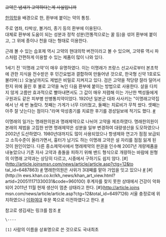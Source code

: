 <del>고약은 냄새가 고약하다는게 사실입니까</del>

[한의학](%ED%95%9C%EC%9D%98%ED%95%99.md)을 배경으로 한, 환부에 붙이는 약의 통칭.

주로 염좌, 타박상, 볼거리, 종기 등의 환부에 이용된다.  
대체로 환부에 도움이 되는 성분과 정착 성분(전통적으로는 꿀 등)을 섞어 환부에 붙이고, 그 위에 종이나 천을 대는 형태로 이용한다.

근래 볼 수 있는 습포제 역시 고약의 현대의학 버전이라고 볼 수 있으며, 고약류 역시 파스처럼 간편하게 이용할 수 있는 제품이 많이 나와
있다.  

1세기 전 '이명래 고약'이 매우 유명하였다. 이는 이명래가 프랑스 선교사로부터 본초학에 관한 지식을 전수받은 후 민간요법과 결합하여
만들어낸 것으로, 한국형 신약 1호로도 불리며`[1]` 오늘날까지도 제법은 비밀로 지켜지고 있다. 검은 고약을 적당량 잘라 덜어서 한지 위에
올린 후 불로 고약을 녹인 다음 환부에 붙이는 방법으로 사용한다. 살을 다치지 않게 고름만 효과적으로 빨아내면서도 그 값이 매우 저렴해 이는
가난한 백성들에게 구원과도 같은 피부병 만병통치약이었다. 1920년 일본군 대좌 사사키는 "이명래고약집에서 난 세 번 놀랐다. 첫째는 가게가
너무 더러웠고, 둘째는 치료비가 무척 쌌다. 셋째는 아주 잘 낫는다는 점이다."라며 악성종기를 치료한 후기를 경성일보에 적기도 했다.
[#](http://www.seoul.co.kr/news/newsView.php?id=20091120028017)

이명래의 일가는 명래한의원과 명래제약으로 나뉘어 고약을 제조하였다. 명래한의원이 본래의 제법을 고집한 반면 명래제약은 성분을 일부 변경하여
대량생산을 도모하였으나 2002년 도산하였다. 1980년대까지도 많이 사용되었으나 항생제와 연고가 점점 보급되고 소득수준이 올라가면서,
흉터가 남기도 하는 이명래 고약은 설 자리를 점점 잃게 된 것이 원인이었다. 다른 중소제약사에서 명래제약의 판권을 인수해 2007년
개량제품을 내놓았으나 기존 자사 고약과 충돌을 피하기 위해 밴드 형식으로 개량하는 바람에 원형의 이명래 고약과는 상당히 다르고, 시중에서
구하기도 쉽지 않다. [#](http://article.joinsmsn.com/news/article/article.asp?ctg=12&to
tal_id=6487863)
[#](http://www.hankyung.com/news/app/newsview.php?aid=2007030463641) 명래한의원은
사위가 3대째를 맡아 가업을 잇고 있으나
[#](http://www.chosun.com/national/news/200610/200610110642.html) [#](http://n
ews.khan.co.kr/kh_news/khan_art_view.html?artid=200511171330031&code=960100)
후계자를 찾지 못한 상태에서 건강이 악화되어 2011년 11월 현재 생산이 멈춘 상태라고 한다. [#](http://article.joins
msn.com/news/article/article.asp?ctg=12&total_id=6497126) 서울 충정로에 위치하였으나
[이화여대](%EC%9D%B4%ED%99%94%EC%97%AC%EB%8C%80.md) 후문 쪽으로 이전하였다고 한다.
[#](http://cafe.daum.net/insan9999/H74r/10?docid=1Ob2cH74r1020120211172352)

참고로 생김새는 링크를 참조 [#](http://woongnyeo.tistory.com/26)

`\----`

`[1]` 사람의 이름을 상표명으로 쓴 것으로도 국내최초


